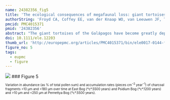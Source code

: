 ```yaml
---
name: 24382356_fig5
title: 'The ecological consequences of megafaunal loss: giant tortoises and wetland biodiversity.'
authorString: 'Froyd CA, Coffey EE, van der Knaap WO, van Leeuwen JF, Tye A, Willis KJ.'
pmcid: PMC4015371
pmid: '24382356'
abstract: "The giant tortoises of the Galápagos have become greatly depleted since European discovery of the islands in the 16th Century, with populations declining from an estimated 250 000 to between 8000 and 14 000 in the 1970s. Successful tortoise conservation efforts have focused on species recovery, but ecosystem conservation and restoration requires a better understanding of the wider ecological consequences of this drastic reduction in the archipelago's only large native herbivore. We report the first evidence from palaeoecological records of coprophilous fungal spores of the formerly more extensive geographical range of giant tortoises in the highlands of Santa Cruz Island. Upland tortoise populations on Santa Cruz declined 500-700 years ago, likely the result of human impact or possible climatic change. Former freshwater wetlands, a now limited habitat-type, were found to have converted to Sphagnum bogs concomitant with tortoise loss, subsequently leading to the decline of several now-rare or extinct plant species."
doi: 10.1111/ele.12203
thumb_url: 'http://europepmc.org/articles/PMC4015371/bin/ele0017-0144-f5.gif'
figure_no: 5
tags:
  - eupmc
  - figure
---
```

<img src='http://europepmc.org/articles/PMC4015371/bin/ele0017-0144-f5.jpg' style='max-height: 300px'>
### Figure 5
<p style='font-size: 10px;'>Variation in abundance (as % of total pollen sum) and accumulation rates (pieces cm<sup>−2</sup>&nbsp;year<sup>−1</sup>) of charcoal fragments &gt;10&nbsp;μm and &lt;180&nbsp;μm over time at East Bog (*c*.5500&nbsp;years) and Psidium Bog (*c*.1200&nbsp;years) and &gt;10&nbsp;μm and &lt;250&nbsp;μm at Pernettya Bog (*c*.5500&nbsp;years).</p>